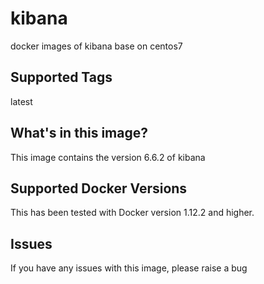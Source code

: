 # kibana
docker images of kibana base on centos7

## Supported Tags
latest

## What's in this image?
This image contains the version 6.6.2 of kibana


## Supported Docker Versions
This has been tested with Docker version 1.12.2 and higher.

## Issues
If you have any issues with this image, please raise a bug
